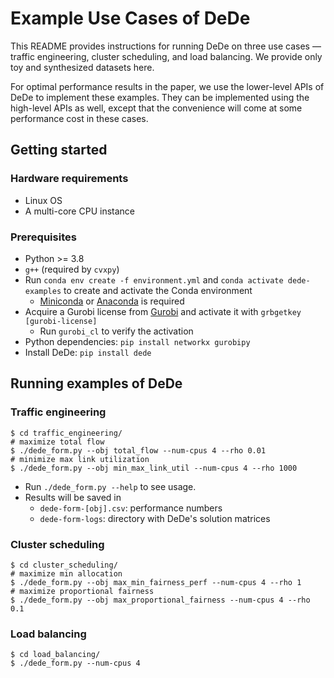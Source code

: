 # Example Use Cases of DeDe
This README provides instructions for running DeDe on three use cases — traffic engineering, cluster scheduling, and load balancing. We provide only toy and synthesized datasets here.

For optimal performance results in the paper, we use the lower-level APIs of DeDe to implement these examples. They can be implemented using the high-level APIs as well, except that the convenience will come at some performance cost in these cases.

## Getting started

### Hardware requirements
- Linux OS
- A multi-core CPU instance

### Prerequisites
- Python >= 3.8
- `g++` (required by `cvxpy`)
- Run `conda env create -f environment.yml` and `conda activate dede-examples` to create and activate the Conda environment
    - [Miniconda](https://docs.anaconda.com/free/anaconda/install/index.html) or [Anaconda](https://docs.anaconda.com/free/anaconda/install/index.html) is required
- Acquire a Gurobi license from [Gurobi](https://www.gurobi.com/solutions/licensing/) and activate it with `grbgetkey [gurobi-license]`
    - Run `gurobi_cl` to verify the activation
- Python dependencies: `pip install networkx gurobipy`
- Install DeDe: `pip install dede`

## Running examples of DeDe

### Traffic engineering
```shell
$ cd traffic_engineering/
# maximize total flow
$ ./dede_form.py --obj total_flow --num-cpus 4 --rho 0.01
# minimize max link utilization
$ ./dede_form.py --obj min_max_link_util --num-cpus 4 --rho 1000
```
- Run `./dede_form.py --help` to see usage.
- Results will be saved in
   - `dede-form-[obj].csv`: performance numbers
   - `dede-form-logs`: directory with DeDe's solution matrices


### Cluster scheduling
```shell
$ cd cluster_scheduling/
# maximize min allocation
$ ./dede_form.py --obj max_min_fairness_perf --num-cpus 4 --rho 1
# maximize proportional fairness
$ ./dede_form.py --obj max_proportional_fairness --num-cpus 4 --rho 0.1
```

### Load balancing
```shell
$ cd load_balancing/
$ ./dede_form.py --num-cpus 4
```
